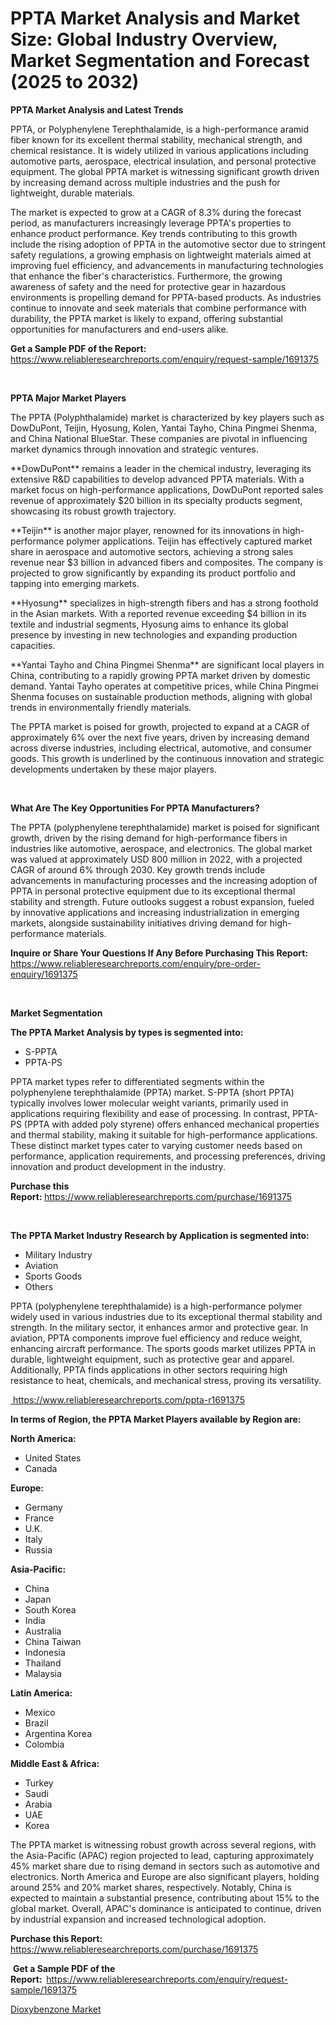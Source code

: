 <p><h1>PPTA Market Analysis and Market Size: Global Industry Overview, Market Segmentation and Forecast (2025 to 2032)</h1></p><p><strong>PPTA Market Analysis and Latest Trends</strong></p>
<p><p>PPTA, or Polyphenylene Terephthalamide, is a high-performance aramid fiber known for its excellent thermal stability, mechanical strength, and chemical resistance. It is widely utilized in various applications including automotive parts, aerospace, electrical insulation, and personal protective equipment. The global PPTA market is witnessing significant growth driven by increasing demand across multiple industries and the push for lightweight, durable materials.</p><p>The market is expected to grow at a CAGR of 8.3% during the forecast period, as manufacturers increasingly leverage PPTA's properties to enhance product performance. Key trends contributing to this growth include the rising adoption of PPTA in the automotive sector due to stringent safety regulations, a growing emphasis on lightweight materials aimed at improving fuel efficiency, and advancements in manufacturing technologies that enhance the fiber's characteristics. Furthermore, the growing awareness of safety and the need for protective gear in hazardous environments is propelling demand for PPTA-based products. As industries continue to innovate and seek materials that combine performance with durability, the PPTA market is likely to expand, offering substantial opportunities for manufacturers and end-users alike.</p></p>
<p><strong>Get a Sample PDF of the Report:&nbsp;</strong> <a href="https://www.reliableresearchreports.com/enquiry/request-sample/1691375?utm_campaign=3360&utm_medium=2&utm_source=Github&utm_content=ia&utm_term=01042025&utm_id=ppta">https://www.reliableresearchreports.com/enquiry/request-sample/1691375</a></p>
<p>&nbsp;</p>
<p><strong>PPTA Major Market Players</strong></p>
<p><p>The PPTA (Polyphthalamide) market is characterized by key players such as DowDuPont, Teijin, Hyosung, Kolen, Yantai Tayho, China Pingmei Shenma, and China National BlueStar. These companies are pivotal in influencing market dynamics through innovation and strategic ventures.</p><p>**DowDuPont** remains a leader in the chemical industry, leveraging its extensive R&D capabilities to develop advanced PPTA materials. With a market focus on high-performance applications, DowDuPont reported sales revenue of approximately $20 billion in its specialty products segment, showcasing its robust growth trajectory.</p><p>**Teijin** is another major player, renowned for its innovations in high-performance polymer applications. Teijin has effectively captured market share in aerospace and automotive sectors, achieving a strong sales revenue near $3 billion in advanced fibers and composites. The company is projected to grow significantly by expanding its product portfolio and tapping into emerging markets.</p><p>**Hyosung** specializes in high-strength fibers and has a strong foothold in the Asian markets. With a reported revenue exceeding $4 billion in its textile and industrial segments, Hyosung aims to enhance its global presence by investing in new technologies and expanding production capacities.</p><p>**Yantai Tayho and China Pingmei Shenma** are significant local players in China, contributing to a rapidly growing PPTA market driven by domestic demand. Yantai Tayho operates at competitive prices, while China Pingmei Shenma focuses on sustainable production methods, aligning with global trends in environmentally friendly materials.</p><p>The PPTA market is poised for growth, projected to expand at a CAGR of approximately 6% over the next five years, driven by increasing demand across diverse industries, including electrical, automotive, and consumer goods. This growth is underlined by the continuous innovation and strategic developments undertaken by these major players.</p></p>
<p>&nbsp;</p>
<p><strong>What Are The Key Opportunities For PPTA Manufacturers?</strong></p>
<p><p>The PPTA (polyphenylene terephthalamide) market is poised for significant growth, driven by the rising demand for high-performance fibers in industries like automotive, aerospace, and electronics. The global market was valued at approximately USD 800 million in 2022, with a projected CAGR of around 6% through 2030. Key growth trends include advancements in manufacturing processes and the increasing adoption of PPTA in personal protective equipment due to its exceptional thermal stability and strength. Future outlooks suggest a robust expansion, fueled by innovative applications and increasing industrialization in emerging markets, alongside sustainability initiatives driving demand for high-performance materials.</p></p>
<p><strong>Inquire or Share Your Questions If Any Before Purchasing This Report:</strong> <a href="https://www.reliableresearchreports.com/enquiry/pre-order-enquiry/1691375?utm_campaign=3360&utm_medium=2&utm_source=Github&utm_content=ia&utm_term=01042025&utm_id=ppta">https://www.reliableresearchreports.com/enquiry/pre-order-enquiry/1691375</a></p>
<p>&nbsp;</p>
<p><strong>Market Segmentation</strong></p>
<p><strong>The PPTA Market Analysis by types is segmented into:</strong></p>
<p><ul><li>S-PPTA</li><li>PPTA-PS</li></ul></p>
<p><p>PPTA market types refer to differentiated segments within the polyphenylene terephthalamide (PPTA) market. S-PPTA (short PPTA) typically involves lower molecular weight variants, primarily used in applications requiring flexibility and ease of processing. In contrast, PPTA-PS (PPTA with added poly styrene) offers enhanced mechanical properties and thermal stability, making it suitable for high-performance applications. These distinct market types cater to varying customer needs based on performance, application requirements, and processing preferences, driving innovation and product development in the industry.</p></p>
<p><strong>Purchase this Report:&nbsp;</strong><a href="https://www.reliableresearchreports.com/purchase/1691375?utm_campaign=3360&utm_medium=2&utm_source=Github&utm_content=ia&utm_term=01042025&utm_id=ppta">https://www.reliableresearchreports.com/purchase/1691375</a></p>
<p>&nbsp;</p>
<p><strong>The PPTA Market Industry Research by Application is segmented into:</strong></p>
<p><ul><li>Military Industry</li><li>Aviation</li><li>Sports Goods</li><li>Others</li></ul></p>
<p><p>PPTA (polyphenylene terephthalamide) is a high-performance polymer widely used in various industries due to its exceptional thermal stability and strength. In the military sector, it enhances armor and protective gear. In aviation, PPTA components improve fuel efficiency and reduce weight, enhancing aircraft performance. The sports goods market utilizes PPTA in durable, lightweight equipment, such as protective gear and apparel. Additionally, PPTA finds applications in other sectors requiring high resistance to heat, chemicals, and mechanical stress, proving its versatility.</p></p>
<p><a href="https://www.reliableresearchreports.com/ppta-r1691375?utm_campaign=3360&utm_medium=2&utm_source=Github&utm_content=ia&utm_term=01042025&utm_id=ppta">&nbsp;https://www.reliableresearchreports.com/ppta-r1691375</a></p>
<p><strong>In terms of Region, the PPTA Market Players available by Region are:</strong></p>
<p>
    <p> <strong> North America: </strong>
        <ul>
            <li>United States</li>
            <li>Canada</li>
        </ul>
        </p> 
    <p> <strong> Europe: </strong>
        <ul>
            <li>Germany</li>
            <li>France</li>
            <li>U.K.</li>
            <li>Italy</li>
            <li>Russia</li>
        </ul>
        </p> 
    <p> <strong> Asia-Pacific: </strong>
        <ul>
            <li>China</li>
            <li>Japan</li>
            <li>South Korea</li>
            <li>India</li>
            <li>Australia</li>
            <li>China Taiwan</li>
            <li>Indonesia</li>
            <li>Thailand</li>
            <li>Malaysia</li>
        </ul>
        </p> 
    <p> <strong> Latin America: </strong>
        <ul>
            <li>Mexico</li>
            <li>Brazil</li>
            <li>Argentina Korea</li>
            <li>Colombia</li>
        </ul>
        </p> 
    <p> <strong> Middle East & Africa: </strong>
        <ul>
            <li>Turkey</li>
            <li>Saudi</li>
            <li>Arabia</li>
            <li>UAE</li>
            <li>Korea</li>
        </ul>
    </p>
    </p>
<p><p>The PPTA market is witnessing robust growth across several regions, with the Asia-Pacific (APAC) region projected to lead, capturing approximately 45% market share due to rising demand in sectors such as automotive and electronics. North America and Europe are also significant players, holding around 25% and 20% market shares, respectively. Notably, China is expected to maintain a substantial presence, contributing about 15% to the global market. Overall, APAC's dominance is anticipated to continue, driven by industrial expansion and increased technological adoption.</p></p>
<p><strong>Purchase this Report: </strong><a href="https://www.reliableresearchreports.com/purchase/1691375?utm_campaign=3360&utm_medium=2&utm_source=Github&utm_content=ia&utm_term=01042025&utm_id=ppta">https://www.reliableresearchreports.com/purchase/1691375</a></p>
<p>&nbsp;<strong>Get a Sample PDF of the Report:&nbsp;&nbsp;</strong><a href="https://www.reliableresearchreports.com/enquiry/request-sample/1691375?utm_campaign=3360&utm_medium=2&utm_source=Github&utm_content=ia&utm_term=01042025&utm_id=ppta">https://www.reliableresearchreports.com/enquiry/request-sample/1691375</a></p>
<p><strong></strong></p>
<p><p><a href="https://github.com/kolffmaris58/Market-Research-Report-List-1/blob/main/dioxybenzone-market.md?utm_campaign=3360&utm_medium=2&utm_source=Github&utm_content=ia&utm_term=01042025&utm_id=ppta">Dioxybenzone Market</a></p></p>